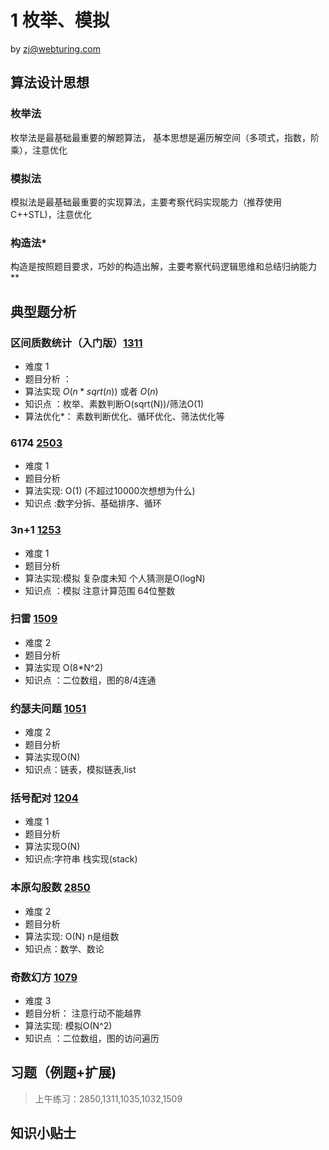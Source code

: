 # 1 枚举、模拟
by zj@webturing.com

## 算法设计思想

### 枚举法
枚举法是最基础最重要的解题算法， 基本思想是遍历解空间（多项式，指数，阶乘），注意优化
### 模拟法
模拟法是最基础最重要的实现算法，主要考察代码实现能力（推荐使用C++STL)，注意优化
### 构造法*
构造是按照题目要求，巧妙的构造出解，主要考察代码逻辑思维和总结归纳能力**
## 典型题分析

### 区间质数统计（入门版）[1311](http://acm.webturing.com/JudgeOnline/problem.php?id=1311)
- 难度 1
- 题目分析 ：
- 算法实现 $O(n*sqrt(n))$  或者 $O(n)$
- 知识点 ：枚举、素数判断O(sqrt(N))/筛法O(1)
- 算法优化*： 素数判断优化、循环优化、筛法优化等


###  6174 [2503](http://acm.webturing.com/JudgeOnline/problem.php?id=2503)
- 难度 1
- 题目分析
- 算法实现: O(1) (不超过10000次想想为什么)
- 知识点 :数字分拆、基础排序、循环

### 3n+1 [1253](http://acm.webturing.com/JudgeOnline/problem.php?id=1253)
- 难度 1
- 题目分析
- 算法实现:模拟 复杂度未知 个人猜测是O(logN)
- 知识点 ：模拟 注意计算范围 64位整数

### 扫雷 [1509](http://acm.webturing.com/JudgeOnline/problem.php?id=1509)
- 难度 2
- 题目分析
- 算法实现 O(8*N^2)
- 知识点 ：二位数组，图的8/4连通

### 约瑟夫问题 [1051](http://acm.webturing.com/JudgeOnline/problem.php?id=1051)
- 难度 2
- 题目分析
- 算法实现O(N)
- 知识点：链表，模拟链表,list

### 括号配对 [1204](http://acm.webturing.com/JudgeOnline/problem.php?id=1204)
- 难度 1
- 题目分析
- 算法实现O(N)
- 知识点:字符串 栈实现(stack)


###  本原勾股数 [2850](http://acm.webturing.com/JudgeOnline/problem.php?id=1079)
- 难度 2
- 题目分析
- 算法实现: O(N) n是组数 
- 知识点：数学、数论


###  奇数幻方 [1079](http://acm.webturing.com/JudgeOnline/problem.php?id=1079)
- 难度 3
- 题目分析： 注意行动不能越界
- 算法实现: 模拟O(N^2) 
- 知识点 ：二位数组，图的访问遍历

## 习题（例题+扩展)

> 上午练习：2850,1311,1035,1032,1509


## 知识小贴士


